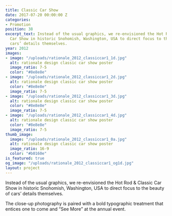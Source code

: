 ```yaml
---
title: Classic Car Show
date: 2017-07-20 00:00:00 Z
categories:
- Promotion
position: 38
excerpt_text: Instead of the usual graphics, we re-envisioned the Hot Rod & Classic
  Car Show in historic Snohomish, Washington, USA to direct focus to the beauty of
  cars’ details themselves.
year: 2012
images:
- image: "/uploads/rationale_2012_classiccar1_1d.jpg"
  alt: rationale design classic car show poster
  image_ratio: 7-5
  color: "#8e8e8e"
- image: "/uploads/rationale_2012_classiccar1_2d.jpg"
  alt: rationale design classic car show poster
  color: "#8e8e8e"
  image_ratio: 7-5
- image: "/uploads/rationale_2012_classiccar1_3d.jpg"
  alt: rationale design classic car show poster
  color: "#8e8e8e"
  image_ratio: 7-5
- image: "/uploads/rationale_2012_classiccar1_4d.jpg"
  alt: rationale design classic car show poster
  color: "#8e8e8e"
  image_ratio: 7-5
thumb_image:
  image: "/uploads/rationale_2012_classiccar1_0a.jpg"
  alt: rationale design classic car show poster
  image_ratio: 16-9
  color: "#b0160e"
is_featured: true
og_image: "/uploads/rationale_2012_classiccar1_og1d.jpg"
layout: project
---
```


Instead of the usual graphics, we re-envisioned the Hot Rod & Classic Car Show in historic Snohomish, Washington, USA to direct focus to the beauty of cars’ details themselves.

The close-up photography is paired with a bold typographic treatment that entices one to come and “See More” at the annual event.